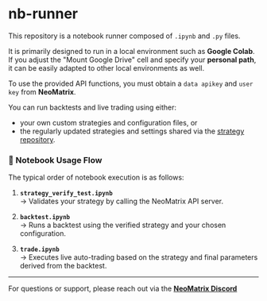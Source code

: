 # nb-runner

This repository is a notebook runner composed of `.ipynb` and `.py` files.

It is primarily designed to run in a local environment such as **Google Colab**.  
If you adjust the "Mount Google Drive" cell and specify your **personal path**, it can be easily adapted to other local environments as well.

To use the provided API functions, you must obtain a `data apikey` and `user key` from **NeoMatrix**.

You can run backtests and live trading using either:
- your own custom strategies and configuration files, or  
- the regularly updated strategies and settings shared via the [strategy repository](https://github.com/NeoMatrixAI/strategy).

### 📘 Notebook Usage Flow

The typical order of notebook execution is as follows:

1. **`strategy_verify_test.ipynb`**  
   → Validates your strategy by calling the NeoMatrix API server.

2. **`backtest.ipynb`**  
   → Runs a backtest using the verified strategy and your chosen configuration.

3. **`trade.ipynb`**  
   → Executes live auto-trading based on the strategy and final parameters derived from the backtest.

---

For questions or support, please reach out via the [**NeoMatrix Discord**](https://discord.gg/n6tMdrse)
